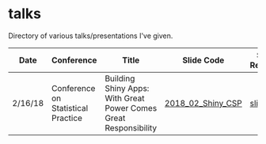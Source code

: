 # talks
Directory of various talks/presentations I've given.


Date | Conference | Title | Slide Code | Slides Rendered
---|---|---|---|---
2/16/18 | Conference on Statistical Practice | Building Shiny Apps: With Great Power Comes Great Responsibility | [2018_02_Shiny_CSP](2018_02_Shiny_CSP) | [slides](http://jminnier-talks.netlify.com/2018_02_shiny_csp/minnier_csp2018)

